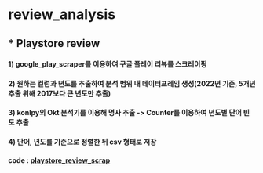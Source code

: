 # review_analysis

## * Playstore review
#### 1) google_play_scraper를 이용하여 구글 플레이 리뷰를 스크레이핑
#### 2) 원하는 컬럼과 년도를 추출하여 분석 범위 내 데이터프레임 생성(2022년 기준, 5개년 추출 위해 2017보다 큰 년도만 추출)
#### 3) konlpy의 Okt 분석기를 이용해 명사 추출 -> Counter를 이용하여 년도별 단어 빈도 추출
#### 4) 단어, 년도를 기준으로 정렬한 뒤 csv 형태로 저장
#### code : [playstore_review_scrap](https://github.com/Umhyunbin/review_analysis/blob/a5851086954bf90dc6fe49fcb3559a0c0c96149c/playstore_review_scrap.ipynb)
